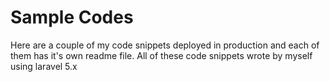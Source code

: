 # Sample Codes

Here are a couple of my code snippets deployed in production and each of them has it's own readme file.
All of these code snippets wrote by myself using laravel 5.x